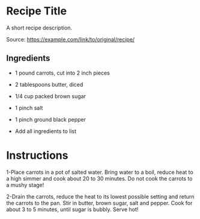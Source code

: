 # Recipe Title

A short recipe description.

Source: https://example.com/link/to/original/recipe/

## Ingredients

-    1 pound carrots, cut into 2 inch pieces
-    2 tablespoons butter, diced
-    1/4 cup packed brown sugar

-    1 pinch salt
-    1 pinch ground black pepper
-    Add all ingredients to list



# Instructions


1-Place carrots in a pot of salted water. Bring water to a boil, reduce heat to a high simmer and cook about 20 to 30 minutes. Do not cook the carrots to a mushy stage!
    
2-Drain the carrots, reduce the heat to its lowest possible setting and return the carrots to the pan. Stir in butter, brown sugar, salt and pepper. Cook for about 3 to 5 minutes, until sugar is bubbly. Serve hot!

